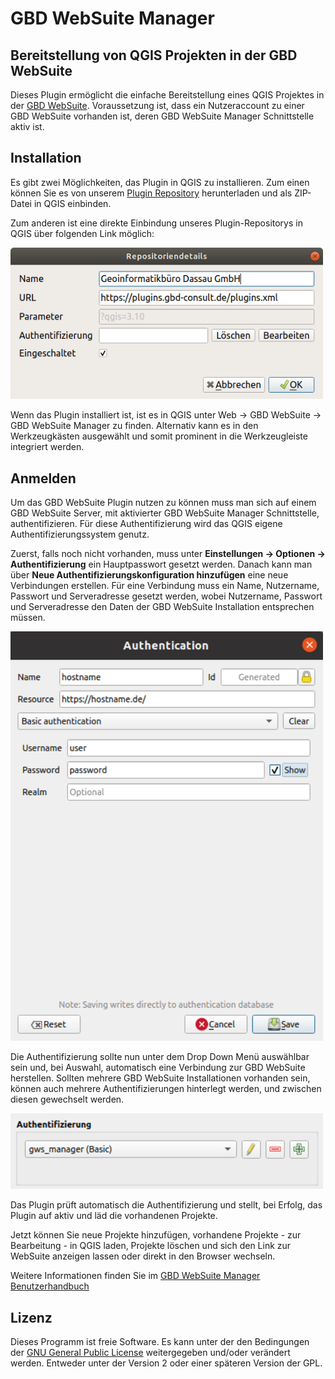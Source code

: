 GBD WebSuite Manager
==============

Bereitstellung von QGIS Projekten in der GBD WebSuite
--------------------------------------------------------

Dieses Plugin ermöglicht die einfache Bereitstellung eines QGIS Projektes in der [GBD WebSuite](https://gws.gbd-consult.de). Voraussetzung ist, dass ein Nutzeraccount zu einer GBD WebSuite vorhanden ist, deren GBD WebSuite Manager Schnittstelle aktiv ist. 

Installation
------------

Es gibt zwei Möglichkeiten, das Plugin in QGIS zu installieren. Zum einen können Sie es von unserem [Plugin Repository](https://plugins.gbd-consult.de/) herunterladen und als ZIP-Datei in QGIS einbinden.

Zum anderen ist eine direkte Einbindung unseres Plugin-Repositorys in QGIS über folgenden Link möglich:

<img src="/images/repodetails.png" width="500">

Wenn das Plugin installiert ist, ist es in QGIS unter Web -> GBD WebSuite -> GBD WebSuite Manager zu finden.
Alternativ kann es in den Werkzeugkästen ausgewählt und somit prominent in die Werkzeugleiste integriert werden.

Anmelden
--------

Um das GBD WebSuite Plugin nutzen zu können muss man sich auf einem GBD WebSuite Server, mit aktivierter GBD WebSuite Manager Schnittstelle, authentifizieren.
Für diese Authentifizierung wird das QGIS eigene Authentifizierungssystem genutz.

Zuerst, falls noch nicht vorhanden, muss unter **Einstellungen -> Optionen -> Authentifizierung** ein Hauptpasswort gesetzt werden. Danach kann man über **Neue Authentifizierungskonfiguration hinzufügen** eine neue Verbindungen erstellen. Für eine Verbindung muss ein Name, Nutzername, Passwort und Serveradresse gesetzt werden, wobei Nutzername, Passwort und Serveradresse den Daten der GBD WebSuite Installation entsprechen müssen.

<img src="/images/anmeldung.png" width="500">

Die Authentifizierung sollte nun unter dem Drop Down Menü auswählbar sein und, bei Auswahl, automatisch eine Verbindung zur GBD WebSuite herstellen.
Sollten mehrere GBD WebSuite Installationen vorhanden sein, können auch mehrere Authentifizierungen hinterlegt werden, und zwischen diesen gewechselt werden.

<img src="/images/authentifizierung.png" width="500">

Das Plugin prüft automatisch die Authentifizierung und stellt, bei Erfolg, das Plugin auf aktiv und läd die vorhandenen Projekte.

Jetzt können Sie neue Projekte hinzufügen, vorhandene Projekte - zur Bearbeitung - in QGIS laden, Projekte löschen und sich den Link zur WebSuite anzeigen lassen oder direkt in den Browser wechseln.

Weitere Informationen finden Sie im [GBD WebSuite Manager Benutzerhandbuch](https://gbd-websuite.de/doc/latest/books/websuite-manager/de/index.html)

## Lizenz

Dieses Programm ist freie Software. Es kann unter der den Bedingungen der [GNU General Public License](./LICENSE) weitergegeben und/oder verändert werden. Entweder unter der Version 2 oder einer späteren Version der GPL.

